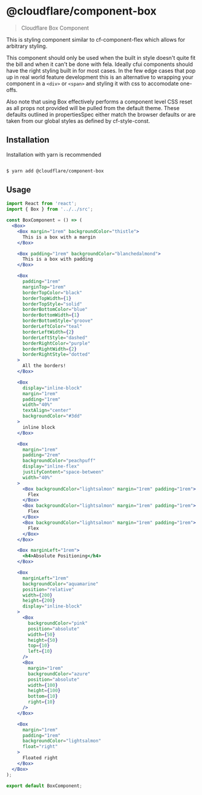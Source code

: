 # @cloudflare/component-box

> Cloudflare Box Component

This is styling component similar to cf-component-flex which allows for arbitrary styling.

 This component should only be used when the built in style doesn't quite fit the bill and when it can't be done with fela. Ideally cfui components should have the right styling built in for most cases. In the few edge cases that pop up in real world feature development this is an alternative to wrapping your component in a `<div>` or `<span>` and styling it with css to accomodate one-offs. 

 Also note that using Box effectively performs a component level CSS reset as all props not provided will be pulled from the default theme. These defaults outlined in propertiesSpec either match the browser defaults or are taken from our global styles as defined by cf-style-const.

## Installation
Installation with yarn is recommended

```sh

$ yarn add @cloudflare/component-box

```

## Usage

```jsx
import React from 'react';
import { Box } from '../../src';

const BoxComponent = () => (
  <Box>
    <Box margin="1rem" backgroundColor="thistle">
      This is a box with a margin
    </Box>

    <Box padding="1rem" backgroundColor="blanchedalmond">
      This is a box with padding
    </Box>

    <Box
      padding="1rem"
      marginTop="1rem"
      borderTopColor="black"
      borderTopWidth={1}
      borderTopStyle="solid"
      borderBottomColor="blue"
      borderBottomWidth={1}
      borderBottomStyle="groove"
      borderLeftColor="teal"
      borderLeftWidth={2}
      borderLeftStyle="dashed"
      borderRightColor="purple"
      borderRightWidth={2}
      borderRightStyle="dotted"
    >
      All the borders!
    </Box>

    <Box
      display="inline-block"
      margin="1rem"
      padding="1rem"
      width="40%"
      textAlign="center"
      backgroundColor="#3dd"
    >
      inline block
    </Box>

    <Box
      margin="1rem"
      padding="2rem"
      backgroundColor="peachpuff"
      display="inline-flex"
      justifyContent="space-between"
      width="40%"
    >
      <Box backgroundColor="lightsalmon" margin="1rem" padding="1rem">
        Flex
      </Box>
      <Box backgroundColor="lightsalmon" margin="1rem" padding="1rem">
        Flex
      </Box>
      <Box backgroundColor="lightsalmon" margin="1rem" padding="1rem">
        Flex
      </Box>
    </Box>

    <Box marginLeft="1rem">
      <h4>Absolute Positioning</h4>
    </Box>

    <Box
      marginLeft="1rem"
      backgroundColor="aquamarine"
      position="relative"
      width={200}
      height={200}
      display="inline-block"
    >
      <Box
        backgroundColor="pink"
        position="absolute"
        width={50}
        height={50}
        top={10}
        left={10}
      />
      <Box
        margin="1rem"
        backgroundColor="azure"
        position="absolute"
        width={100}
        height={100}
        bottom={10}
        right={10}
      />
    </Box>

    <Box
      margin="1rem"
      padding="1rem"
      backgroundColor="lightsalmon"
      float="right"
    >
      Floated right
    </Box>
  </Box>
);

export default BoxComponent;

```


